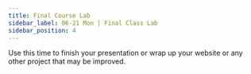 ```yaml
---
title: Final Course Lab
sidebar_label: 06-21 Mon | Final Class Lab
sidebar_position: 4
---
```


Use this time to finish your presentation or wrap up your website or any other project that may be improved.
